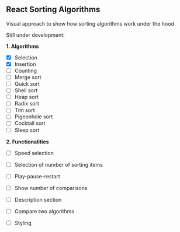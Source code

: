 ## React Sorting Algorithms

<!-- [Sorting-algorthms website](https://brian-react-sorting-algorithms.netlify.app/) -->

Visual approach to show how sorting algorithms work under the hood

Still under development:

**1. Algorithms**

- [x] Selection
- [x] Insertion
- [ ] Counting
- [ ] Merge sort
- [ ] Quick sort
- [ ] Shell sort
- [ ] Heap sort
- [ ] Radix sort
- [ ] Tim sort
- [ ] Pigeonhole sort
- [ ] Cocktail sort
- [ ] Sleep sort

**2. Functionalities**

- [ ] Speed selection
- [ ] Selection of number of sorting items
- [ ] Play-pause-restart
- [ ] Show number of comparisons
- [ ] Description section
- [ ] Compare two algorithms

- [ ] Styling
